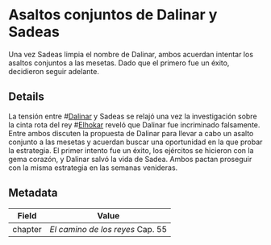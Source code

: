 # Asaltos conjuntos de Dalinar y Sadeas
Una vez Sadeas limpia el nombre de Dalinar, ambos acuerdan intentar los asaltos conjuntos a las mesetas. Dado que el primero fue un éxito, decidieron seguir adelante.

## Details
La tensión entre #[Dalinar](characters/dalinar) y Sadeas se relajó una vez la investigación sobre la cinta rota del rey #[Elhokar](characters/elhokar) reveló que Dalinar fue incriminado falsamente. Entre ambos discuten la propuesta de Dalinar para llevar a cabo un asalto conjunto a las mesetas y acuerdan buscar una oportunidad en la que probar la estrategia. El primer intento fue un éxito, los ejércitos se hicieron con la gema corazón, y Dalinar salvó la vida de Sadea. Ambos pactan proseguir con la misma estrategia en las semanas venideras.

## Metadata
| Field | Value |
| ----- | ----- |
| chapter | *El camino de los reyes* Cap. 55 |
